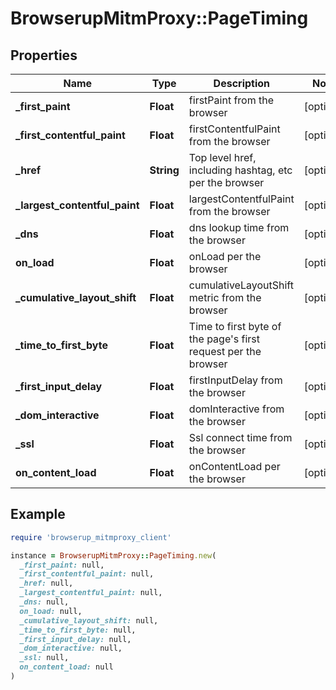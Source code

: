 # BrowserupMitmProxy::PageTiming

## Properties

| Name | Type | Description | Notes |
| ---- | ---- | ----------- | ----- |
| **_first_paint** | **Float** | firstPaint from the browser | [optional] |
| **_first_contentful_paint** | **Float** | firstContentfulPaint from the browser | [optional] |
| **_href** | **String** | Top level href, including hashtag, etc per the browser | [optional] |
| **_largest_contentful_paint** | **Float** | largestContentfulPaint from the browser | [optional] |
| **_dns** | **Float** | dns lookup time from the browser | [optional] |
| **on_load** | **Float** | onLoad per the browser | [optional] |
| **_cumulative_layout_shift** | **Float** | cumulativeLayoutShift metric from the browser | [optional] |
| **_time_to_first_byte** | **Float** | Time to first byte of the page&#39;s first request per the browser | [optional] |
| **_first_input_delay** | **Float** | firstInputDelay from the browser | [optional] |
| **_dom_interactive** | **Float** | domInteractive from the browser | [optional] |
| **_ssl** | **Float** | Ssl connect time from the browser | [optional] |
| **on_content_load** | **Float** | onContentLoad per the browser | [optional] |

## Example

```ruby
require 'browserup_mitmproxy_client'

instance = BrowserupMitmProxy::PageTiming.new(
  _first_paint: null,
  _first_contentful_paint: null,
  _href: null,
  _largest_contentful_paint: null,
  _dns: null,
  on_load: null,
  _cumulative_layout_shift: null,
  _time_to_first_byte: null,
  _first_input_delay: null,
  _dom_interactive: null,
  _ssl: null,
  on_content_load: null
)
```

